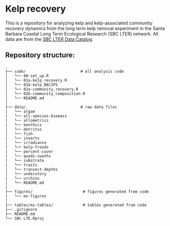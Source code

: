 # Kelp recovery

This is a repository for analyzing kelp and kelp-associated community recovery dynamics from the long term kelp removal experiment in the Santa Barbara Coastal Long Term Ecological Research (SBC LTER) network. All data are from the [SBC LTER Data Catalog](https://sbclter.msi.ucsb.edu/data/catalog/).

## Repository structure:

    .
    ├── code/                        # all analysis code
    │   └── 00-set_up.R                                     
    │   └── 01a-kelp_recovery.R                             
    │   └── 01b-kelp_BACIPS                                  
    │   └── 02a-community_recovery.R                        
    |   └── 02b-community_composition.R                     
    |   └── README.md
    |
    ├── data/                        # raw data files
    |   └── algae                                          
    |   └── all-species-biomass
    |   └── allometrics
    |   └── benthics
    |   └── detritus
    |   └── fish
    |   └── inverts
    |   └── irradiance
    |   └── kelp-fronds
    |   └── percent-cover
    |   └── quads-swaths
    |   └── substrate
    |   └── traits
    |   └── transect-depths
    |   └── understory
    |   └── urchins
    |   └── README.md  
    |
    ├── figures/                      # figures generated from code 
    |   └── ms-figures                                      
    |    
    ├── tables/ms-tables/             # tables generated from code 
    ├── .gitignore        
    ├── README.md
    └── SBC-LTE.Rproj






